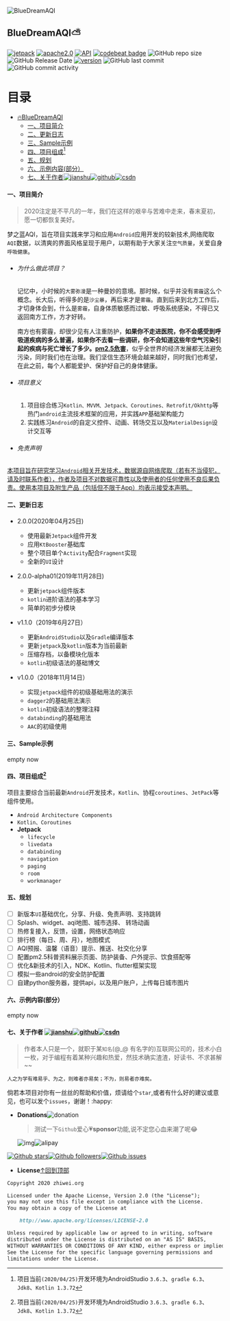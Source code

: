 ![BlueDreamAQI](./images/aqi.svg)

## BlueDreamAQI:partly_sunny:

[![jetpack](https://img.shields.io/badge/志威-Jetpack-brightgreen.svg)](https://developer.android.com/jetpack/) [![apache2.0](https://img.shields.io/badge/license-apache2.0-brightgreen.svg)](./LICENSE) 
[![API](https://img.shields.io/badge/API-21%2B-brightgreen.svg?style=flat)](https://android-arsenal.com/api?level=21)  [![codebeat badge](https://codebeat.co/badges/cf8fdfb4-2716-4494-9a72-b1727a8d5805)](https://codebeat.co/projects/github-com-iOrchid-BlueDreamAQI-master) ![GitHub repo size](https://img.shields.io/github/repo-size/iOrchid/BlueDreamAQI.svg?style=flat-square) ![GitHub Release Date](https://img.shields.io/github/release-date/iOrchid/BlueDreamAQI.svg?color=orange&style=flat-square) [![version](https://img.shields.io/github/release/iOrchid/BlueDreamAQI.svg)](https://github.com/iOrchid/BlueDreamAQI/releases) ![GitHub last commit](https://img.shields.io/github/last-commit/iOrchid/BlueDreamAQI.svg?style=flat-square) ![GitHub commit activity](https://img.shields.io/github/commit-activity/m/iOrchid/BlueDreamAQI.svg?style=flat-square) 


目录
=================

* [<g-emoji class="g-emoji" alias="fire" fallback-src="https://github.githubassets.com/images/icons/emoji/unicode/1f525.png">🔥</g-emoji>BlueDreamAQI]()
	* [一、项目简介]()
	* [二、更新日志]()
	* [三、Sample示例]()
	* [四、项目组成[^1]]()
	* [五、规划]()
	* [六、示例内容(部分）]()
	* [七、关于作者]()[![jianshu](./images/jianshu.svg)](https://www.jianshu.com/u/72294e6848c0)[![github](./images/github.svg)](https://github.com/iOrchid)[![csdn](./images/csdn.svg)](https://blog.csdn.net/zhiwei9001)

####  一、项目简介

> 2020注定是不平凡的一年，我们在这样的艰辛与苦难中走来，春末夏初，愿一切都恢复美好。

梦之蓝AQI，旨在项目实践来学习和应用`Android`应用开发的较新技术,网络爬取`AQI`数据，以清爽的界面风格呈现于用户，以期有助于大家关注`空气质量`，关爱自身`呼吸健康`。

- ###### 为什么做此项目？

  记忆中，小时候的`大雾弥漫`是一种曼妙的意境。那时候，似乎并没有`雾霾`这么个概念。长大后，听得多的是`沙尘暴`，再后来才是`雾霾`。直到后来到北方工作后，才切身体会到，什么是`雾霾`，自身体质敏感而过敏、呼吸系统感染，不得已又返回南方工作，方才好转。

  南方也有雾霾，却很少见有人注重防护，**如果你不走进医院，你不会感受到呼吸道疾病的多么普遍，如果你不去看一些调研，你不会知道这些年空气污染引起的疾病与死亡增长了多少。[pm2.5危害](http://www.pm25.com/news/429.html)**，似乎全世界的经济发展都无法避免污染，同时我们也在治理。我们坚信生态环境会越来越好，同时我们也希望，在此之前，每个人都能爱护、保护好自己的身体健康。

- ###### 项目意义

  1. 项目综合练习`Kotlin、MVVM、Jetpack、Coroutines、Retrofit/Okhttp`等热门`android`主流技术框架的应用，并实践`APP`基础架构能力
  2. 实践练习`Android`的自定义控件、动画、转场交互以及`MaterialDesign`设计交互等

- ###### 免责声明

[本项目旨在研究学习`Android`相关开发技术，数据源自网络爬取（若有不当侵犯，请及时联系作者），作者及项目不对数据可靠性以及使用者的任何使用不良后果负责。使用本项目及附生产品（包括但不限于App）均表示接受本声明。](./README.md)

#### 二、更新日志

- 2.0.0(2020年04月25日)
  - 使用最新`Jetpack`组件开发
  - 应用`KtBooster`基础库
  - 整个项目单个`Activity`配合`Fragment`实现
  - 全新的`UI`设计

- 2.0.0-alpha01(2019年11月28日)
  - 更新`jetpack`组件版本
  - `kotlin`进阶语法的基本学习
  - 简单的初步分模块

- v1.1.0（2019年6月27日）
  - 更新`AndroidStudio`以及`Gradle`编译版本
  - 更新`jetpack`及`kotlin`版本为当前最新
  - 压缩存档，以备模块化版本
  - `kotlin`初级语法的基础博文
- v1.0.0（2018年11月14日）
  - 实现`jetpack`组件的初级基础用法的演示
  - `dagger2`的基础用法演示
  - `kotlin`初级语法的整理注释
  - `databinding`的基础用法
  - `AAC`的初级使用

#### 三、Sample示例

empty now

#### 四、项目组成[^1]

项目主要综合当前最新`Android`开发技术，`Kotlin`、协程`coroutines`、`JetPack`等组件使用。

- `Android Architecture Components`
- `Kotlin、Coroutines`
- **Jetpack**
  - `lifecycle`
  - `livedata`
  - `databinding`
  - `navigation`
  - `paging`
  - `room`
  - `workmanager`

#### 五、规划

- [ ] 新版本`UI`基础优化，分享、升级、免责声明、支持跳转
- [ ] Splash、widget、aqi地图、城市选择、 转场动画
- [ ] 热修复接入，反馈，设置，网络状态响应
- [ ] 排行榜（每日、周、月），地图模式
- [ ] AQI预报、温馨（语音）提示、推送、社交化分享
- [ ] 配置pm2.5科普资料展示页面、防护装备、户外提示、饮食搭配等
- [ ] 优化&新技术的引入，NDK、Kotlin、flutter框架实现
- [ ] 模拟一些android的安全防护配置
- [ ] 自建python服务器，提供api，以及用户账户，上传每日城市图片

#### 六、示例内容(部分）

empty now

#### 七、关于作者 [![jianshu](./images/jianshu.svg)](https://www.jianshu.com/u/72294e6848c0)[![github](./images/github.svg)](https://github.com/zhiwei1990)[![csdn](./images/csdn.svg)](https://blog.csdn.net/zhiwei9001)

> 作者本人只是一个，就职于某`知名`(@_@ 有名字的)互联网公司的，技术小白一枚，对于编程有着某种兴趣和热爱，然技术确实渣渣，好读书、不求甚解~~

`人之为学有难易乎、为之，则难者亦易矣；不为，则易者亦难矣。`

倘若本项目对你有一丝丝的帮助和价值，烦请给个`star`,或者有什么好的建议或意见，也可以发个`issues`，谢谢！:happy:

- **Donations**![donation](./images/donation.svg)

  > 测试一下`Github`爱心💗**sponsor**功能,说不定您心血来潮了呢😂

  ![img](./images/admireCode.png)![alipay](./images/alipay2QR.png)

[![Github stars](https://img.shields.io/github/stars/iOrchid/BlueDreamAQI.svg?style=social&label=star)](https://github.com/iOrchid/BlueDreamAQI)[![Github followers](https://img.shields.io/github/followers/iOrchid.svg?style=social&label=follow)](https://github.com/iOrchid/BlueDreamAQI)[![Github issues](https://img.shields.io/github/issues/iOrchid/BlueDreamAQI.svg?style=social&label=issues)](https://github.com/iOrchid/BlueDreamAQI)

- **License**[↑回到顶部](#top)

```markdown
Copyright 2020 zhiwei.org

Licensed under the Apache License, Version 2.0 (the "License");
you may not use this file except in compliance with the License.
You may obtain a copy of the License at

	http://www.apache.org/licenses/LICENSE-2.0

Unless required by applicable law or agreed to in writing, software
distributed under the License is distributed on an "AS IS" BASIS,
WITHOUT WARRANTIES OR CONDITIONS OF ANY KIND, either express or implied.
See the License for the specific language governing permissions and
limitations under the License.
```



[^1]: 项目当前`(2020/04/25)`开发环境为AndroidStudio `3.6.3`、`gradle 6.3`、`Jdk8`、`Kotlin 1.3.72`
